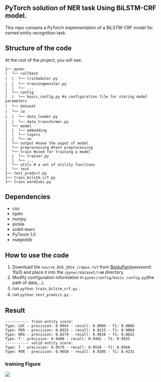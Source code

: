 ## PyTorch solution of NER task Using BiLSTM-CRF model.

This repo contains a PyTorch implementation of a BiLSTM-CRF model for named entity recognition task.

## Structure of the code

At the root of the project, you will see:

```text
├── pyner
|  └── callback
|  |  └── lrscheduler.py　　
|  |  └── trainingmonitor.py　
|  |  └── ...
|  └── config
|  |  └── basic_config.py #a configuration file for storing model parameters
|  └── dataset　　　
|  └── io　　　　
|  |  └── data_loader.py　　
|  |  └── data_transformer.py　　
|  └── model
|  |  └── embedding
|  |  └── layers
|  |  └── nn
|  └── output #save the ouput of model
|  └── preprocessing #text preprocessing 
|  └── train #used for training a model
|  |  └── trainer.py 
|  |  └── ...
|  └── utils # a set of utility functions
|  └── test
├── test_predict.py
├── train_bilstm_crf.py
├── train_word2vec.py
```
## Dependencies

- csv
- tqdm
- numpy
- pickle
- scikit-learn
- PyTorch 1.0
- matplotlib

## How to use the code

1. Download the `source_BIO_2014_cropus.txt` from [BaiduPan](https://pan.baidu.com/s/1LDwQjoj7qc-HT9qwhJ3rcA)(password: 1fa3) and place it into the `/pyner/dataset/raW` directory.
2. Modify configuration information in `pyner/config/basic_config.py`(the path of data,...).
3. run `python train_bilstm_crf.py` ．
4. run `python test_predict.py` ．


## Result

```text
----------- Train entity score:
Type: LOC - precision: 0.9043 - recall: 0.9089 - f1: 0.9066
Type: PER - precision: 0.8925 - recall: 0.9215 - f1: 0.9068
Type: ORG - precision: 0.8279 - recall: 0.9016 - f1: 0.8632
Type: T - precision: 0.9408 - recall: 0.9462 - f1: 0.9435
----------- valid entity score:
Type: T - precision: 0.9579 - recall: 0.9558 - f1: 0.9568
Type: PER - precision: 0.9058 - recall: 0.9205 - f1: 0.9131
```

### training Figure

![]( https://lonepatient-1257945978.cos.ap-chengdu.myqcloud.com/20190225223107.png)
